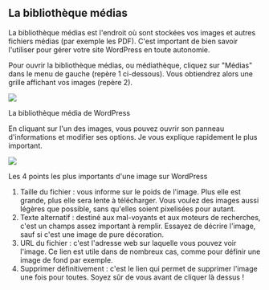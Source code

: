 La bibliothèque médias
----------------------

La bibliothèque médias est l'endroit où sont stockées vos images et autres fichiers médias (par exemple les PDF). C'est important de bien savoir l'utiliser pour gérer votre site WordPress en toute autonomie.

Pour ouvrir la bibliothèque médias, ou médiathèque, cliquez sur "Médias" dans le menu de gauche (repère 1 ci-dessous). Vous obtiendrez alors une grille affichant vos images (repère 2).

![](https://baptistepages.com/wp-content/uploads/2020/10/wordpress_admin_mediatheque-800x390.jpg.webp)

La bibliothèque média de WordPress

En cliquant sur l'un des images, vous pouvez ouvrir son panneau d'informations et modifier ses options. Je vous explique rapidement le plus important.

![](https://baptistepages.com/wp-content/uploads/2020/10/image-21-800x390.png.webp)

Les 4 points les plus importants d'une image sur WordPress

1.  Taille du fichier : vous informe sur le poids de l'image. Plus elle est grande, plus elle sera lente à télécharger. Vous voulez des images aussi légères que possible, sans qu'elles soient pixelisées pour autant.
2.  Texte alternatif : destiné aux mal-voyants et aux moteurs de recherches, c'est un champs assez important à remplir. Essayez de décrire l'image, sauf si c'est une image de pure décoration.
3.  URL du fichier : c'est l'adresse web sur laquelle vous pouvez voir l'image. Ce lien est utile dans de nombreux cas, comme pour définir une image de fond par exemple.
4.  Supprimer définitivement : c'est le lien qui permet de supprimer l'image une fois pour toutes. Soyez sûr de vous avant de cliquer là dessus !
